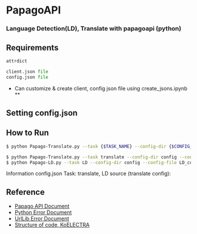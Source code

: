 # PapagoAPI
### Language Detection(LD), Translate with papagoapi (python)

## Requirements 
```python 
attrdict
```
```python
client.json file
config.json file
```

* Can customize & create client, config json file using create_jsons.ipynb **

## Setting config.json 



## How to Run 
```bash
$ python Papago-Translate.py --task {$TASK_NAME} --config-dir {$CONFIG_DIR} --config-file {$CONFIG_FILE}   
```

```bash
$ python Papago-Translate.py --task translate --config-dir config --config-file translate_config.json
$ python Papago-LD.py --task LD --config-dir config --config-file LD_config.json
```

Information config.json 
Task: translate, LD
source (translate config):  

   
## Reference  
- [Papago API Document](https://developers.naver.com/docs/papago/README.md) 
- [Python Error Document](https://docs.python.org/3/tutorial/errors.html)
- [UrlLib Error Document](https://github.com/python/cpython/blob/3.11/Lib/urllib/error.py)
- [Structure of code, KoELECTRA](https://github.com/monologg/KoELECTRA)
